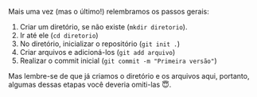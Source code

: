 Mais uma vez (mas o último!) relembramos os passos gerais:

1. Criar um diretório, se não existe (`mkdir diretorio`).
2. Ir até ele (`cd diretorio`)
3. No diretório, inicializar o repositório (`git init .`)
4. Criar arquivos e adicioná-los (`git add arquivo`)
5. Realizar o commit inicial (`git commit -m "Primeira versão"`)

Mas lembre-se de que já criamos o diretório e os arquivos aqui, portanto, algumas dessas etapas você deveria omiti-las :innocent:.
